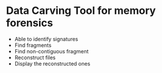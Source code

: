 # Data Carving Tool for memory forensics 

- Able to identify signatures
- Find fragments
- Find non-contiguous fragment
- Reconstruct files
- Display the reconstructed ones
